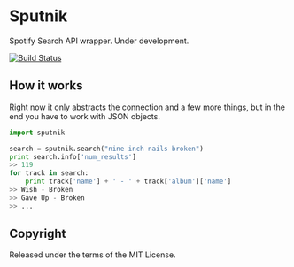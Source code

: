 Sputnik
=======
Spotify Search API wrapper. Under development.

 [![Build Status](https://travis-ci.org/ignaciocontreras/sputnik.png)](https://travis-ci.org/ignaciocontreras/sputnik)


How it works
------------
Right now it only abstracts the connection and a few more things, but in the
end you have to work with JSON objects.

```python
import sputnik

search = sputnik.search("nine inch nails broken")
print search.info['num_results']
>> 119
for track in search:
    print track['name'] + ' - ' + track['album']['name']
>> Wish - Broken
>> Gave Up - Broken
>> ...
```

Copyright
---------
Released under the terms of the MIT License.
